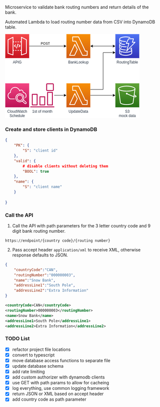 Microservice to validate bank routing numbers and return details of the bank.

Automated Lambda to load routing number data from CSV into DynamoDB table.

![diagram](./images/diagram.png)


### Create and store clients in DynamoDB

```json
{
    "PK": {
        "S": "client id"
    },
    "valid": {
        # disable clients without deleting them
        "BOOL": true
    },
    "name": {
        "S": "client name"
    }

}
```

### Call the API

1. Call the API with path parameters for the 3 letter country code and 9 digit bank routing number.
```
https://endpoint/{country code}/{routing number}
```
2. Pass accept header `application/xml` to receive XML, otherwise response defaults to JSON.
```json
{
    "countryCode":"CAN",
    "routingNumber":"000000003",
    "name":"Snow Bank",
    "addressLine1":"South Pole",
    "addressLine2":"Extra Information"
}
```
```xml
<countryCode>CAN</countryCode>
<routingNumber>000000003</routingNumber>
<name>Snow Bank</name>
<addressLine1>South Pole</addressLine1>
<addressLine2>Extra Information</addressLine2>
```
### TODO List
- [x] refactor project file locations
- [x] convert to typescript
- [x] move database access functions to separate file
- [x] update database schema
- [x] add rate limiting
- [x] add custom authorizer with dynamodb clients
- [x] use GET with path params to allow for cacheing
- [x] log everything, use common logging framework
- [x] return JSON or XML based on accept header
- [x] add country code as path parameter
